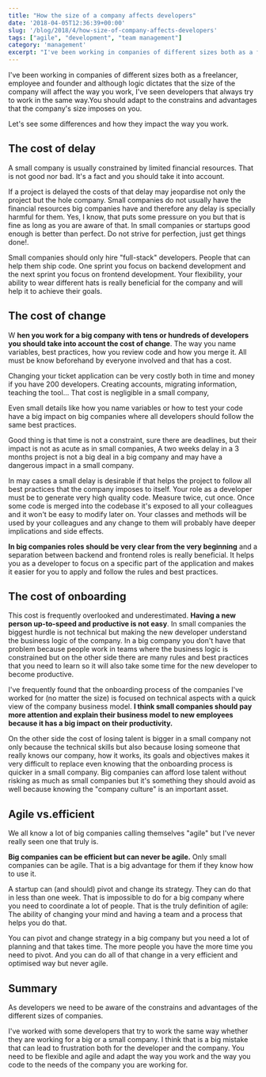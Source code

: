 ```yaml
---
title: "How the size of a company affects developers"
date: '2018-04-05T12:36:39+00:00'
slug: '/blog/2018/4/how-size-of-company-affects-developers'
tags: ["agile", "development", "team management"]
category: 'management'
excerpt: "I've been working in companies of different sizes both as a freelancer, employee and founder and although logic dictates that the size of the company will affect the way you work, I've seen developers that always try to work in the same way.You should adapt to the constrains and advantages that the company's size imposes on you."
---
```

I've been working in companies of different sizes both as a freelancer, employee and founder and although logic dictates that the size of the company will affect the way you work, I've seen developers that always try to work in the same way.You should adapt to the constrains and advantages that the company's size imposes on you.

Let's see some differences and how they impact the way you work.

## The cost of delay

A small company is usually constrained by limited financial resources. That is not good nor bad. It's a fact and you should take it into account.

If a project is delayed the costs of that delay may jeopardise not only the project but the hole company. Small companies do not usually have the financial resources big companies have and therefore any delay is specially harmful for them. Yes, I know, that puts some pressure on you but that is fine as long as you are aware of that. In small companies or startups good enough is better than perfect. Do not strive for perfection, just get things done!.

Small companies should only hire "full-stack" developers. People that can help them ship code. One sprint you focus on backend development and the next sprint you focus on frontend development. Your flexibility, your ability to wear different hats is really beneficial for the company and will help it to achieve their goals.

## The cost of change

W **hen you work for a big company with tens or hundreds of developers you should take into account the cost of change**. The way you name variables, best practices, how you review code and how you merge it. All must be know beforehand by everyone involved and that has a cost.

Changing your ticket application can be very costly both in time and money if you have 200 developers. Creating accounts, migrating information, teaching the tool... That cost is negligible in a small company,

Even small details like how you name variables or how to test your code have a big impact on big companies where all developers should follow the same best practices.

Good thing is that time is not a constraint, sure there are deadlines, but their impact is not as acute as in small companies, A two weeks delay in a 3 months project is not a big deal in a big company and may have a dangerous impact in a small company.

In may cases a small delay is desirable if that helps the project to follow all best practices that the company imposes to itself. Your role as a developer must be to generate very high quality code. Measure twice, cut once. Once some code is merged into the codebase it's exposed to all your colleagues and it won't be easy to modify later on. Your classes and methods will be used by your colleagues and any change to them will probably have deeper implications and side effects.

**In big companies roles should be very clear from the very beginning** and a separation between backend and frontend roles is really beneficial. It helps you as a developer to focus on a specific part of the application and makes it easier for you to apply and follow the rules and best practices.

## The cost of onboarding

This cost is frequently overlooked and underestimated. **Having a new person up-to-speed and productive is not easy**. In small companies the biggest hurdle is not technical but making the new developer understand the business logic of the company. In a big company you don't have that problem because people work in teams where the business logic is constrained but on the other side there are many rules and best practices that you need to learn so it will also take some time for the new developer to become productive.

I've frequently found that the onboarding process of the companies I've worked for (no matter the size) is focused on technical aspects with a quick view of the company business model. **I think small companies should pay more attention and explain their business model to new employees because it has a big impact on their productivity.**

On the other side the cost of losing talent is bigger in a small company not only because the technical skills but also because losing someone that really knows our company, how it works, its goals and objectives makes it very difficult to replace even knowing that the onboarding process is quicker in a small company. Big companies can afford lose talent without risking as much as small companies but it's something they should avoid as well because knowing the "company culture" is an important asset.

## Agile vs.efficient

We all know a lot of big companies calling themselves "agile" but I've never really seen one that truly is.

**Big companies can be efficient but can never be agile.** Only small companies can be agile. That is a big advantage for them if they know how to use it.

A startup can (and should) pivot and change its strategy. They can do that in less than one week. That is impossible to do for a big company where you need to coordinate a lot of people. That is the truly definition of agile: The ability of changing your mind and having a team and a process that helps you do that.

You can pivot and change strategy in a big company but you need a lot of planning and that takes time. The more people you have the more time you need to pivot. And you can do all of that change in a very efficient and optimised way but never agile.

## Summary

As developers we need to be aware of the constrains and advantages of the different sizes of companies.

I've worked with some developers that try to work the same way whether they are working for a big or a small company. I think that is a big mistake that can lead to frustration both for the developer and the company. You need to be flexible and agile and adapt the way you work and the way you code to the needs of the company you are working for.





